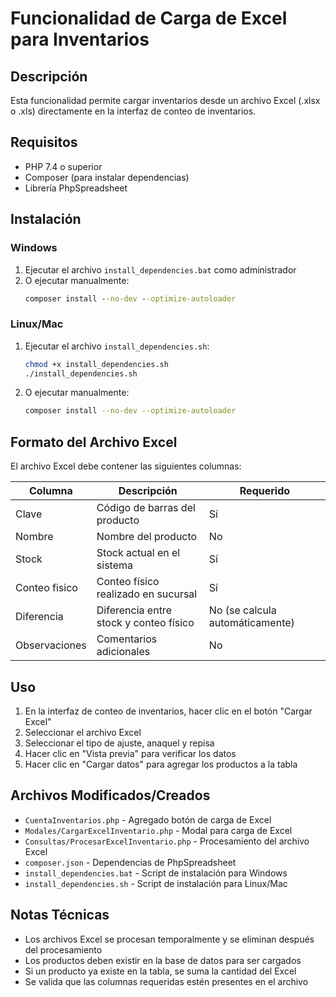 # Funcionalidad de Carga de Excel para Inventarios

## Descripción
Esta funcionalidad permite cargar inventarios desde un archivo Excel (.xlsx o .xls) directamente en la interfaz de conteo de inventarios.

## Requisitos
- PHP 7.4 o superior
- Composer (para instalar dependencias)
- Librería PhpSpreadsheet

## Instalación

### Windows
1. Ejecutar el archivo `install_dependencies.bat` como administrador
2. O ejecutar manualmente:
   ```cmd
   composer install --no-dev --optimize-autoloader
   ```

### Linux/Mac
1. Ejecutar el archivo `install_dependencies.sh`:
   ```bash
   chmod +x install_dependencies.sh
   ./install_dependencies.sh
   ```
2. O ejecutar manualmente:
   ```bash
   composer install --no-dev --optimize-autoloader
   ```

## Formato del Archivo Excel

El archivo Excel debe contener las siguientes columnas:

| Columna | Descripción | Requerido |
|---------|-------------|-----------|
| Clave | Código de barras del producto | Sí |
| Nombre | Nombre del producto | No |
| Stock | Stock actual en el sistema | Sí |
| Conteo fisico | Conteo físico realizado en sucursal | Sí |
| Diferencia | Diferencia entre stock y conteo físico | No (se calcula automáticamente) |
| Observaciones | Comentarios adicionales | No |

## Uso

1. En la interfaz de conteo de inventarios, hacer clic en el botón "Cargar Excel"
2. Seleccionar el archivo Excel
3. Seleccionar el tipo de ajuste, anaquel y repisa
4. Hacer clic en "Vista previa" para verificar los datos
5. Hacer clic en "Cargar datos" para agregar los productos a la tabla

## Archivos Modificados/Creados

- `CuentaInventarios.php` - Agregado botón de carga de Excel
- `Modales/CargarExcelInventario.php` - Modal para carga de Excel
- `Consultas/ProcesarExcelInventario.php` - Procesamiento del archivo Excel
- `composer.json` - Dependencias de PhpSpreadsheet
- `install_dependencies.bat` - Script de instalación para Windows
- `install_dependencies.sh` - Script de instalación para Linux/Mac

## Notas Técnicas

- Los archivos Excel se procesan temporalmente y se eliminan después del procesamiento
- Los productos deben existir en la base de datos para ser cargados
- Si un producto ya existe en la tabla, se suma la cantidad del Excel
- Se valida que las columnas requeridas estén presentes en el archivo
